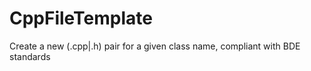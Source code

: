 CppFileTemplate
===============

Create a new (.cpp|.h) pair for a given class name, compliant with BDE standards
